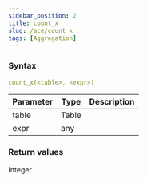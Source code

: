 ```yaml
---
sidebar_position: 2   
title: count_x
slug: /ace/count_x
tags: [Aggregation]
---
```


### Syntax

 ```yaml
count_x(<table>, <expr>)
```
    
| Parameter   | Type | Description |
| ----------- | ---- | ----------- |     
| table | Table |  |
| expr | any |  |

### Return values
Integer


